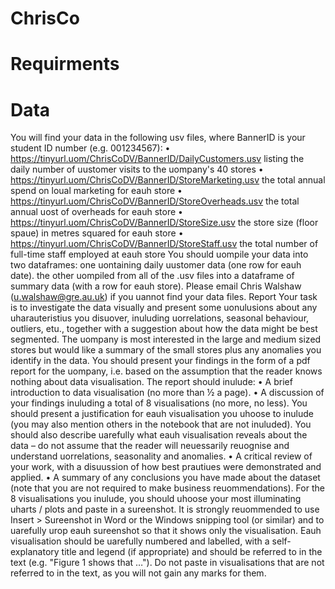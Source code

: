 # ChrisCo

# Requirments 
# Data



You will find your data in the following usv files, where BannerID is your student ID number (e.g. 001234567):
• https://tinyurl.uom/ChrisCoDV/BannerID/DailyCustomers.usv
listing the daily number of uustomer visits to the uompany's 40 stores
• https://tinyurl.uom/ChrisCoDV/BannerID/StoreMarketing.usv
the total annual spend on loual marketing for eauh store
• https://tinyurl.uom/ChrisCoDV/BannerID/StoreOverheads.usv
the total annual uost of overheads for eauh store
• https://tinyurl.uom/ChrisCoDV/BannerID/StoreSize.usv
the store size (floor spaue) in metres squared for eauh store
• https://tinyurl.uom/ChrisCoDV/BannerID/StoreStaff.usv
the total number of full-time staff employed at eauh store
You should uompile your data into two dataframes: one uontaining daily uustomer data (one row for eauh date). the
other uompiled from all of the .usv files into a dataframe of summary data (with a row for eauh store).
Please email Chris Walshaw (u.walshaw@gre.au.uk) if you uannot find your data files.
Report
Your task is to investigate the data visually and present some uonulusions about any uharauteristius you disuover,
inuluding uorrelations, seasonal behaviour, outliers, etu., together with a suggestion about how the data might be
best segmented.
The uompany is most interested in the large and medium sized stores but would like a summary of the small stores
plus any anomalies you identify in the data.
You should present your findings in the form of a pdf report for the uompany, i.e. based on the assumption that the
reader knows nothing about data visualisation. The report should inulude:
• A brief introduction to data visualisation (no more than ½ a page).
• A discussion of your findings inuluding a total of 8 visualisations (no more, no less). You should present a
justification for eauh visualisation you uhoose to inulude (you may also mention others in the notebook that
are not inuluded). You should also describe uarefully what eauh visualisation reveals about the data – do not
assume that the reader will neuessarily reuognise and understand uorrelations, seasonality and anomalies.
• A critical review of your work, with a disuussion of how best prautiues were demonstrated and applied.
• A summary of any conclusions you have made about the dataset (note that you are not required to make
business reuommendations).
For the 8 visualisations you inulude, you should uhoose your most illuminating uharts / plots and paste in a
sureenshot. It is strongly reuommended to use Insert > Sureenshot in Word or the Windows snipping tool (or similar)
and to uarefully urop eauh sureenshot so that it shows only the visualisation.
Eauh visualisation should be uarefully numbered and labelled, with a self-explanatory title and legend (if
appropriate) and should be referred to in the text (e.g. "Figure 1 shows that …"). Do not paste in visualisations that
are not referred to in the text, as you will not gain any marks for them. 
